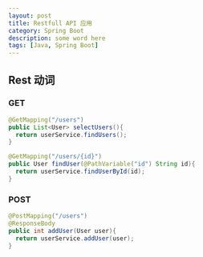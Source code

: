 ```yaml
---
layout: post
title: Restfull API 应用
category: Spring Boot
description: some word here
tags: [Java, Spring Boot]
---
```


## Rest 动词

### GET

```java
@GetMapping("/users")
public List<User> selectUsers(){
  return userService.findUsers();
}

@GetMapping("/users/{id}")
public User findUser(@PathVariable("id") String id){
  return userService.findUserById(id);
}
```

### POST

```java
@PostMapping("/users")
@ResponseBody
public int addUser(User user){
  return userService.addUser(user);
}
```


